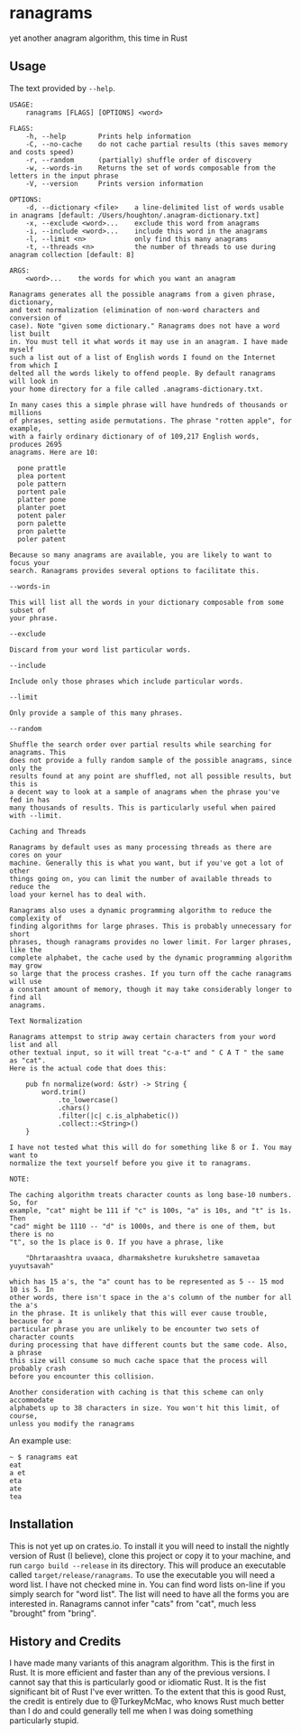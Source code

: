 # ranagrams
yet another anagram algorithm, this time in Rust

## Usage

The text provided by `--help`.
```
USAGE:
    ranagrams [FLAGS] [OPTIONS] <word>

FLAGS:
    -h, --help        Prints help information
    -C, --no-cache    do not cache partial results (this saves memory and costs speed)
    -r, --random      (partially) shuffle order of discovery
    -w, --words-in    Returns the set of words composable from the letters in the input phrase
    -V, --version     Prints version information

OPTIONS:
    -d, --dictionary <file>    a line-delimited list of words usable in anagrams [default: /Users/houghton/.anagram-dictionary.txt]
    -x, --exclude <word>...    exclude this word from anagrams
    -i, --include <word>...    include this word in the anagrams
    -l, --limit <n>            only find this many anagrams
    -t, --threads <n>          the number of threads to use during anagram collection [default: 8]

ARGS:
    <word>...    the words for which you want an anagram

Ranagrams generates all the possible anagrams from a given phrase, dictionary,
and text normalization (elimination of non-word characters and conversion of
case). Note "given some dictionary." Ranagrams does not have a word list built
in. You must tell it what words it may use in an anagram. I have made myself
such a list out of a list of English words I found on the Internet from which I
delted all the words likely to offend people. By default ranagrams will look in
your home directory for a file called .anagrams-dictionary.txt.

In many cases this a simple phrase will have hundreds of thousands or millions
of phrases, setting aside permutations. The phrase "rotten apple", for example,
with a fairly ordinary dictionary of of 109,217 English words, produces 2695
anagrams. Here are 10:

  pone prattle
  plea portent
  pole pattern
  portent pale
  platter pone
  planter poet
  potent paler
  porn palette
  pron palette
  poler patent

Because so many anagrams are available, you are likely to want to focus your
search. Ranagrams provides several options to facilitate this.

--words-in

This will list all the words in your dictionary composable from some subset of
your phrase.

--exclude

Discard from your word list particular words.

--include

Include only those phrases which include particular words.

--limit

Only provide a sample of this many phrases.

--random

Shuffle the search order over partial results while searching for anagrams. This
does not provide a fully random sample of the possible anagrams, since only the
results found at any point are shuffled, not all possible results, but this is
a decent way to look at a sample of anagrams when the phrase you've fed in has
many thousands of results. This is particularly useful when paired with --limit.

Caching and Threads

Ranagrams by default uses as many processing threads as there are cores on your
machine. Generally this is what you want, but if you've got a lot of other
things going on, you can limit the number of available threads to reduce the
load your kernel has to deal with.

Ranagrams also uses a dynamic programming algorithm to reduce the complexity of
finding algorithms for large phrases. This is probably unnecessary for short
phrases, though ranagrams provides no lower limit. For larger phrases, like the
complete alphabet, the cache used by the dynamic programming algorithm may grow
so large that the process crashes. If you turn off the cache ranagrams will use
a constant amount of memory, though it may take considerably longer to find all
anagrams.

Text Normalization

Ranagrams attempst to strip away certain characters from your word list and all
other textual input, so it will treat "c-a-t" and " C A T " the same as "cat".
Here is the actual code that does this:

    pub fn normalize(word: &str) -> String {
        word.trim()
            .to_lowercase()
            .chars()
            .filter(|c| c.is_alphabetic())
            .collect::<String>()
    }

I have not tested what this will do for something like ß or Í. You may want to
normalize the text yourself before you give it to ranagrams.

NOTE:

The caching algorithm treats character counts as long base-10 numbers. So, for
example, "cat" might be 111 if "c" is 100s, "a" is 10s, and "t" is 1s. Then
"cad" might be 1110 -- "d" is 1000s, and there is one of them, but there is no
"t", so the 1s place is 0. If you have a phrase, like

    "Dhrtaraashtra uvaaca, dharmakshetre kurukshetre samavetaa yuyutsavah"

which has 15 a's, the "a" count has to be represented as 5 -- 15 mod 10 is 5. In
other words, there isn't space in the a's column of the number for all the a's
in the phrase. It is unlikely that this will ever cause trouble, because for a
particular phrase you are unlikely to be encounter two sets of character counts
during processing that have different counts but the same code. Also, a phrase
this size will consume so much cache space that the process will probably crash
before you encounter this collision.

Another consideration with caching is that this scheme can only accommodate
alphabets up to 38 characters in size. You won't hit this limit, of course,
unless you modify the ranagrams
```

An example use:

```
~ $ ranagrams eat
eat
a et
eta
ate
tea
```

## Installation

This is not yet up on crates.io. To install it you will need to install the
nightly version of Rust (I believe), clone this project or copy it to your
machine, and run `cargo build --release` in its directory. This will produce an
executable called `target/release/ranagrams`. To use the executable you will
need a word list. I have not checked mine in. You can find word lists on-line if
you simply search for "word list". The list will need to have all the forms you
are interested in. Ranagrams cannot infer "cats" from "cat", much less "brought"
from "bring".

## History and Credits

I have made many variants of this anagram algorithm. This is the first in Rust.
It is more efficient and faster than any of the previous versions. I cannot say
that this is particularly good or idiomatic Rust. It is the fist significant
bit of Rust I've ever written. To the extent that this is good Rust, the credit
is entirely due to @TurkeyMcMac, who knows Rust much better than I do and could
generally tell me when I was doing something particularly stupid.
